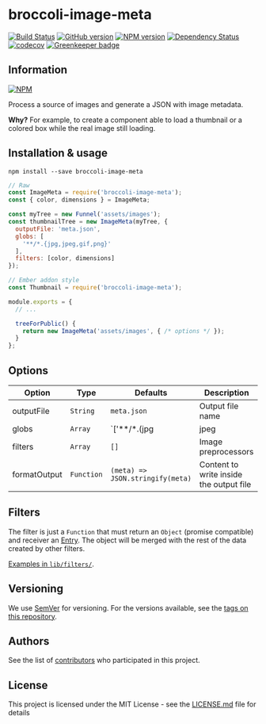 # broccoli-image-meta

[![Build Status](https://travis-ci.org/BBVAEngineering/broccoli-image-meta.svg?branch=master)](https://travis-ci.org/BBVAEngineering/broccoli-image-meta)
[![GitHub version](https://badge.fury.io/gh/BBVAEngineering%2Fbroccoli-image-meta.svg)](https://badge.fury.io/gh/BBVAEngineering%2Fbroccoli-image-meta)
[![NPM version](https://badge.fury.io/js/broccoli-image-meta.svg)](https://badge.fury.io/js/broccoli-image-meta)
[![Dependency Status](https://david-dm.org/BBVAEngineering/broccoli-image-meta.svg)](https://david-dm.org/BBVAEngineering/broccoli-image-meta)
[![codecov](https://codecov.io/gh/BBVAEngineering/broccoli-image-meta/branch/master/graph/badge.svg)](https://codecov.io/gh/BBVAEngineering/broccoli-image-meta)
[![Greenkeeper badge](https://badges.greenkeeper.io/BBVAEngineering/broccoli-image-meta.svg)](https://greenkeeper.io/)

## Information

[![NPM](https://nodei.co/npm/broccoli-image-meta.png?downloads=true&downloadRank=true)](https://nodei.co/npm/broccoli-image-meta/)

Process a source of images and generate a JSON with image metadata.

**Why?** For example, to create a component able to load a thumbnail or a colored box while the real image still loading.

## Installation & usage

`npm install --save broccoli-image-meta`


```javascript
// Raw
const ImageMeta = require('broccoli-image-meta');
const { color, dimensions } = ImageMeta;

const myTree = new Funnel('assets/images');
const thumbnailTree = new ImageMeta(myTree, {
  outputFile: 'meta.json',
  globs: [
    '**/*.{jpg,jpeg,gif,png}'
  ],
  filters: [color, dimensions]
});
```

```javascript
// Ember addon style
const Thumbnail = require('broccoli-image-meta');

module.exports = {
  // ...

  treeForPublic() {
    return new ImageMeta('assets/images', { /* options */ });
  }
};
```

## Options

| Option       | Type       | Defaults                         | Description                             |
|--------------|------------|----------------------------------|-----------------------------------------|
| outputFile   | `String`   | `meta.json`                      | Output file name                        |
| globs        | `Array`    | `['**/*.(jpg|jpeg|gif|png)']`    | Files to be processed                   |
| filters      | `Array`    | `[]`                             | Image preprocessors                     |
| formatOutput | `Function` | `(meta) => JSON.stringify(meta)` | Content to write inside the output file |

## Filters

The filter is just a `Function` that must return an `Object` (promise compatible) and receiver an [Entry](https://github.com/joliss/node-walk-sync#entries).
The object will be merged with the rest of the data created by other filters.

[Examples in `lib/filters/`](./lib/filters/).

## Versioning

We use [SemVer](http://semver.org/) for versioning. For the versions available, see the [tags on this repository](https://github.com/BBVAEngineering/broccoli-image-meta/tags).

## Authors

See the list of [contributors](https://github.com/BBVAEngineering/broccoli-image-meta/graphs/contributors) who participated in this project.

## License

This project is licensed under the MIT License - see the [LICENSE.md](LICENSE.md) file for details
